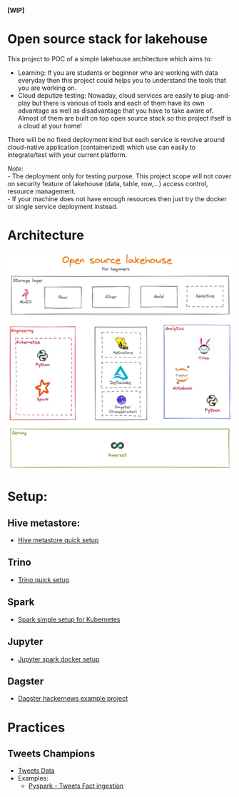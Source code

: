 **[WIP]**
# Open source stack for lakehouse
This project to POC of a simple lakehouse architecture which aims to:
- Learning: If you are students or beginner who are working with data everyday then this project could helps you to understand the tools that you are working on.
- Cloud deputize testing: Nowaday, cloud services are easily to plug-and-play but there is various of tools and each of them have its own advantage as well as disadvantage that you have to take aware of. Almost of them are built on top open source stack so this project ifself is a cloud at your home!

There will be no fixed deployment kind but each service is revolve around cloud-native application (containerized) which use can easily to integrate/test with your current platform.

*Note*:  
    - The deployment only for testing purpose. This project scope will not cover on security feature of lakehouse (data, table, row,...) access control, resource management.  
    - If your machine does not have enough resources then just try the docker or single service deployment instead.

# Architecture
![high-level-architecutre](resources/images/architecture.png)

# Setup:
## Hive metastore:
- [Hive metastore quick setup](https://github.com/leehuwuj/olh/blob/main/hive-metastore)
## Trino
- [Trino quick setup](https://github.com/leehuwuj/olh/blob/main/trino)
## Spark
- [Spark simple setup for Kubernetes](https://github.com/leehuwuj/olh/blob/main/spark)
## Jupyter
- [Jupyter spark docker setup](https://github.com/leehuwuj/olh/blob/main/jupyter)
## Dagster
- [Dagster hackernews example project](https://github.com/leehuwuj/olh/blob/main/dagster)

# Practices
## Tweets Champions
- [Tweets Data](https://github.com/leehuwuj/olh/blob/main/resources/data/README.md)
- Examples:
    - [Pyspark - Tweets Fact ingestion](https://github.com/leehuwuj/olh/tree/main/resources/practices/tweetschampions)